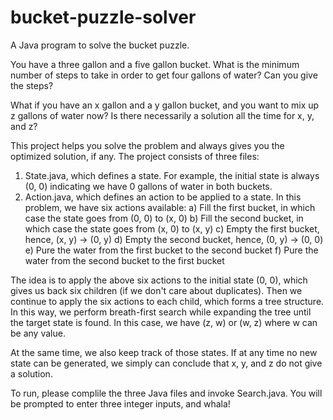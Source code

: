 # bucket-puzzle-solver
A Java program to solve the bucket puzzle.

You have a three gallon and a five gallon bucket. What is the minimum number of steps to take
in order to get four gallons of water? Can you give the steps?

What if you have an x gallon and a y gallon bucket, and you want to mix up z gallons of water now?
Is there necessarily a solution all the time for x, y, and z?

This project helps you solve the problem and always gives you the optimized solution, if any. The
project consists of three files:

  1. State.java, which defines a state. For example, the initial state is always (0, 0) indicating
     we have 0 gallons of water in both buckets.
  2. Action.java, which defines an action to be applied to a state. In this problem, we have six
     actions available:
        a) Fill the first bucket, in which case the state goes from (0, 0) to (x, 0)
        b) Fill the second bucket, in which case the state goes from (x, 0) to (x, y)
        c) Empty the first bucket, hence, (x, y) -> (0, y)
        d) Empty the second bucket, hence, (0, y) -> (0, 0)
        e) Pure the water from the first bucket to the second bucket
        f) Pure the water from the second bucket to the first bucket

The idea is to apply the above six actions to the initial state (0, 0), which gives us back six
children (if we don't care about duplicates). Then we continue to apply the six actions to each
child, which forms a tree structure. In this way, we perform breath-first search while expanding
the tree until the target state is found. In this case, we have (z, w) or (w, z) where w can be
any value.

At the same time, we also keep track of those states. If at any time no new state can be generated,
we simply can conclude that x, y, and z do not give a solution.

To run, please complile the three Java files and invoke Search.java. You will be prompted to enter
three integer inputs, and whala!
